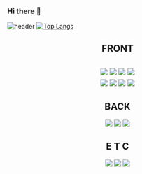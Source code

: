 ### Hi there 👋

<!--
**choiSeokYoon/choiSeokYoon** is a ✨ _special_ ✨ repository because its `README.md` (this file) appears on your GitHub profile.

Here are some ideas to get you started:

- 🔭 I’m currently working on ...
- 🌱 I’m currently learning ...
- 👯 I’m looking to collaborate on ...
- 🤔 I’m looking for help with ...
- 💬 Ask me about ...
- 📫 How to reach me: ...
- 😄 Pronouns: ...
- ⚡ Fun fact: ...
-->

![header](https://capsule-render.vercel.app/api?type=waving&color=auto&height=300&section=header&text=capsule%20render&fontSize=90)
 [![Top Langs](https://github-readme-stats.vercel.app/api/top-langs/?username=choiSeokYoon&layout=compact)](https://github.com/choiSeokYoon/github-readme-stats)
 <div align="center">
 <h2>FRONT<h2>
  <img src="https://img.shields.io/badge/HTML5-E34F26?style=flat&logo=HTML5&logoColor=white"/>
  <img src="https://img.shields.io/badge/CSS3-1572B6?style=flat&logo=CSS3&logoColor=white"/>
  <img src="https://img.shields.io/badge/jQuery-0769AD?style=flat&logo=jQuery&logoColor=white"/>
  <img src="https://img.shields.io/badge/Sass-CC6699?style=flat&logo=Sass&logoColor=white"/></br>
  <img src="https://img.shields.io/badge/JavaScript-F7DF1E?style=flat&logo=JavaScript&logoColor=white"/>
  <img src="https://img.shields.io/badge/React-61DAFB?style=flat&logo=React&logoColor=white"/>
  <img src="https://img.shields.io/badge/Recoil-FF4655?style=flat&logo=Recoil&logoColor=white"/>
  <img src="https://img.shields.io/badge/Vue.js-4FC08D?style=flat&logo=Vue.js&logoColor=white"/>
  
  
  <h2>BACK</h2>
   <img src="https://img.shields.io/badge/Node.js-339933?style=flat&logo=Node.js&logoColor=white"/>
   <img src="https://img.shields.io/badge/Express-000000?style=flat&logo=Express&logoColor=white"/>
   <img src="https://img.shields.io/badge/MongoDB-47A248?style=flat&logo=MongoDB&logoColor=white"/>
  
  <h2>E T C</h2>
   <img src="https://img.shields.io/badge/Postman-FF6C37?style=flat&logo=Postman&logoColor=white"/>
   <img src="https://img.shields.io/badge/GitHub-181717?style=flat&logo=GitHub&logoColor=white"/>
   <img src="https://img.shields.io/badge/vscode-5C2D91?style=flat&logo=Visual Studio&logoColor=white"/>
 </div>

 
 
 
